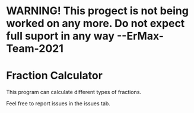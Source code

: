 # WARNING! This progect is not being worked on any more. Do not expect full suport in any way --ErMax-Team-2021
# Fraction Calculator
This program can calculate different types of fractions.

Feel free to report issues in the issues tab.
